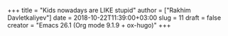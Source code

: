+++
title = "Kids nowadays are LIKE stupid"
author = ["Rakhim Davletkaliyev"]
date = 2018-10-22T11:39:00+03:00
slug = 11
draft = false
creator = "Emacs 26.1 (Org mode 9.1.9 + ox-hugo)"
+++
